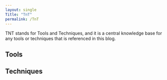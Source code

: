 ```yaml
---
layout: single
Title: "TnT"
permalink: /TnT
---
```


TNT stands for Tools and Techniques, and it is a central knowledge base for any tools or techniques that is referenced in this blog.

## Tools

## Techniques

